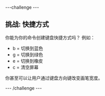 \---challenge \---

## 挑战: 快捷方式

你能为你的命令创建键盘快捷方式吗？ 例如：

+ b = 切换到蓝色
+ g = 切换到绿色
+ e = 切换到橡皮
+ c = 清空屏幕

你甚至可以让用户通过键盘方向键改变画笔宽度。

\--- /challenge \---